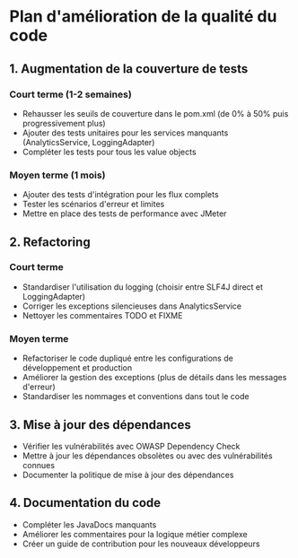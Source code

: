# Plan d'amélioration de la qualité du code

## 1. Augmentation de la couverture de tests

### Court terme (1-2 semaines)
- Rehausser les seuils de couverture dans le pom.xml (de 0% à 50% puis progressivement plus)
- Ajouter des tests unitaires pour les services manquants (AnalyticsService, LoggingAdapter)
- Compléter les tests pour tous les value objects

### Moyen terme (1 mois)
- Ajouter des tests d'intégration pour les flux complets
- Tester les scénarios d'erreur et limites
- Mettre en place des tests de performance avec JMeter

## 2. Refactoring

### Court terme
- Standardiser l'utilisation du logging (choisir entre SLF4J direct et LoggingAdapter)
- Corriger les exceptions silencieuses dans AnalyticsService
- Nettoyer les commentaires TODO et FIXME

### Moyen terme
- Refactoriser le code dupliqué entre les configurations de développement et production
- Améliorer la gestion des exceptions (plus de détails dans les messages d'erreur)
- Standardiser les nommages et conventions dans tout le code

## 3. Mise à jour des dépendances

- Vérifier les vulnérabilités avec OWASP Dependency Check
- Mettre à jour les dépendances obsolètes ou avec des vulnérabilités connues
- Documenter la politique de mise à jour des dépendances

## 4. Documentation du code

- Compléter les JavaDocs manquants
- Améliorer les commentaires pour la logique métier complexe
- Créer un guide de contribution pour les nouveaux développeurs